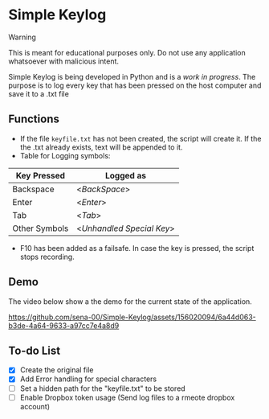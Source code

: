 # Simple Keylog
>[!WARNING]
> This is meant for educational purposes only. Do not use any application whatsoever with malicious intent.

Simple Keylog is being developed in Python and is a *work in progress*. The purpose is to log every key that has been pressed on the host computer and save it to a .txt file

## Functions
- If the file `keyfile.txt` has not been created, the script will create it. If the the .txt already exists, text will be appended to it.
- Table for Logging symbols:

| Key Pressed | Logged as |
| ----------- | ----------- |
| Backspace   | <*BackSpace*> |
| Enter   | <*Enter*>         |
| Tab   | <*Tab*>             |
| Other Symbols   | <*Unhandled Special Key*>|
- F10 has been added as a failsafe. In case the key is pressed, the script stops recording.

## Demo
The video below show a the demo for the current state of the application.

https://github.com/sena-00/Simple-Keylog/assets/156020094/6a44d063-b3de-4a64-9633-a97cc7e4a8d9

## To-do List
- [x] Create the original file
- [x] Add Error handling for special characters
- [ ] Set a hidden path for the "keyfile.txt" to be stored
- [ ] Enable Dropbox token usage (Send log files to a rmeote dropbox account)
